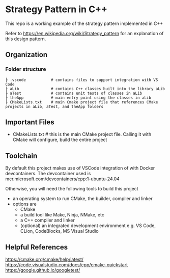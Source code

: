 # Strategy Pattern in C++
This repo is a working example of the strategy pattern implemented in C++

Refer to https://en.wikipedia.org/wiki/Strategy_pattern for an explanation of this design pattern.

## Organization

### Folder structure
```
├ .vscode           # contains files to support integration with VS Code
├ aLib              # contains C++ classes built into the library aLib
├ aTest             # contains unit tests of classes in aLib
├ theApp            # main entry point using the classes in aLib
├ CMakeLists.txt    # main Cmake project file that references CMake projects in aLib, aTest, and theApp folders
```
## Important Files
* CMakeLists.txt    # this is the main CMake project file. Calling it with CMake will configure, build the entire project

## Toolchain

By default this project makes use of VSCode integration of with Docker devcontainers.
The devcontainer used is mcr.microsoft.com/devcontainers/cpp:1-ubuntu-24.04

Otherwise, you will need the following tools to build this project
* an operating system to run CMake, the builder, compiler and linker
* options are
    * CMake
    * a build tool like Make, Ninja, NMake, etc
    * a C++ compiler and linker
    * (optional) an integrated development environment e.g. VS Code, CLion, CodeBlocks, MS Visual Studio


## Helpful References
 https://cmake.org/cmake/help/latest/
 https://code.visualstudio.com/docs/cpp/cmake-quickstart
 https://google.github.io/googletest/
 
